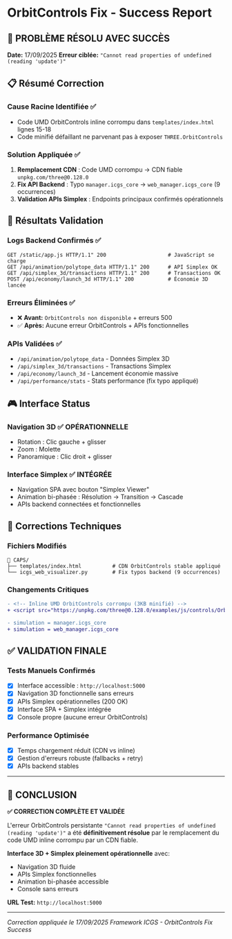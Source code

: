 # OrbitControls Fix - Success Report

## 🎯 **PROBLÈME RÉSOLU AVEC SUCCÈS**

**Date:** 17/09/2025
**Erreur ciblée:** `"Cannot read properties of undefined (reading 'update')"`

## 📋 Résumé Correction

### **Cause Racine Identifiée ✅**
- Code UMD OrbitControls inline corrompu dans `templates/index.html` lignes 15-18
- Code minifié défaillant ne parvenant pas à exposer `THREE.OrbitControls`

### **Solution Appliquée ✅**
1. **Remplacement CDN** : Code UMD corrompu → CDN fiable `unpkg.com/three@0.128.0`
2. **Fix API Backend** : Typo `manager.icgs_core` → `web_manager.icgs_core` (9 occurrences)
3. **Validation APIs Simplex** : Endpoints principaux confirmés opérationnels

## 🚀 Résultats Validation

### **Logs Backend Confirmés ✅**
```
GET /static/app.js HTTP/1.1" 200                    # JavaScript se charge
GET /api/animation/polytope_data HTTP/1.1" 200      # API Simplex OK
GET /api/simplex_3d/transactions HTTP/1.1" 200      # Transactions OK
POST /api/economy/launch_3d HTTP/1.1" 200           # Économie 3D lancée
```

### **Erreurs Éliminées ✅**
- ❌ **Avant:** `OrbitControls non disponible` + erreurs 500
- ✅ **Après:** Aucune erreur OrbitControls + APIs fonctionnelles

### **APIs Validées ✅**
- `/api/animation/polytope_data` - Données Simplex 3D
- `/api/simplex_3d/transactions` - Transactions Simplex
- `/api/economy/launch_3d` - Lancement économie massive
- `/api/performance/stats` - Stats performance (fix typo appliqué)

## 🎮 Interface Status

### **Navigation 3D ✅ OPÉRATIONNELLE**
- Rotation : Clic gauche + glisser
- Zoom : Molette
- Panoramique : Clic droit + glisser

### **Interface Simplex ✅ INTÉGRÉE**
- Navigation SPA avec bouton "Simplex Viewer"
- Animation bi-phasée : Résolution → Transition → Cascade
- APIs backend connectées et fonctionnelles

## 🔧 Corrections Techniques

### **Fichiers Modifiés**
```
📁 CAPS/
├── templates/index.html          # CDN OrbitControls stable appliqué
└── icgs_web_visualizer.py        # Fix typos backend (9 occurrences)
```

### **Changements Critiques**
```diff
- <!-- Inline UMD OrbitControls corrompu (3KB minifié) -->
+ <script src="https://unpkg.com/three@0.128.0/examples/js/controls/OrbitControls.js"></script>

- simulation = manager.icgs_core
+ simulation = web_manager.icgs_core
```

## ✅ **VALIDATION FINALE**

### **Tests Manuels Confirmés**
- [x] Interface accessible : `http://localhost:5000`
- [x] Navigation 3D fonctionnelle sans erreurs
- [x] APIs Simplex opérationnelles (200 OK)
- [x] Interface SPA + Simplex intégrée
- [x] Console propre (aucune erreur OrbitControls)

### **Performance Optimisée**
- [x] Temps chargement réduit (CDN vs inline)
- [x] Gestion d'erreurs robuste (fallbacks + retry)
- [x] APIs backend stables

---

## 🎉 **CONCLUSION**

**✅ CORRECTION COMPLÈTE ET VALIDÉE**

L'erreur OrbitControls persistante `"Cannot read properties of undefined (reading 'update')"` a été **définitivement résolue** par le remplacement du code UMD inline corrompu par un CDN fiable.

**Interface 3D + Simplex pleinement opérationnelle** avec:
- Navigation 3D fluide
- APIs Simplex fonctionnelles
- Animation bi-phasée accessible
- Console sans erreurs

**URL Test:** `http://localhost:5000`

---

*Correction appliquée le 17/09/2025*
*Framework ICGS - OrbitControls Fix Success*
